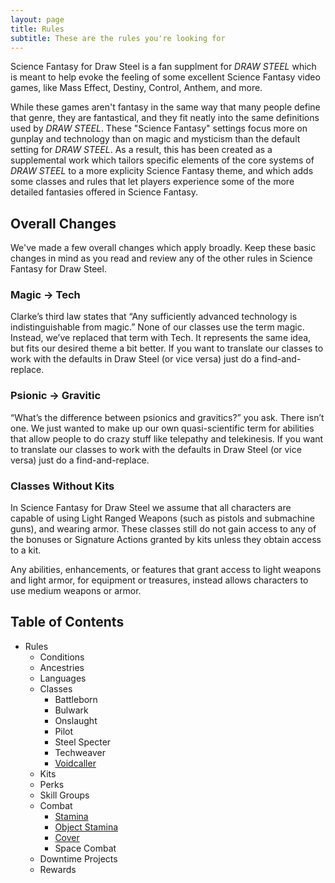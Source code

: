 ```yaml
---
layout: page
title: Rules
subtitle: These are the rules you're looking for
---
```


Science Fantasy for Draw Steel is a fan supplment for *DRAW STEEL* which is meant to help evoke the feeling of some excellent Science Fantasy video games, like Mass Effect, Destiny, Control, Anthem, and more.

While these games aren't fantasy in the same way that many people define that genre, they are fantastical, and they fit neatly into the same definitions used by *DRAW STEEL*. These "Science Fantasy" settings focus more on gunplay and technology than on magic and mysticism than the default setting for *DRAW STEEL*. As a result, this has been created as a supplemental work which tailors specific elements of the core systems of *DRAW STEEL* to a more explicity Science Fantasy theme, and which adds some classes and rules that let players experience some of the more detailed fantasies offered in Science Fantasy.

## Overall Changes
We've made a few overall changes which apply broadly. Keep these basic changes in mind as you read and review any of the other rules in Science Fantasy for Draw Steel.

### Magic → Tech
Clarke’s third law states that “Any sufficiently advanced technology is indistinguishable from magic.” None of our classes use the term magic. Instead, we’ve replaced that term with Tech. It represents the same idea, but fits our desired theme a bit better. If you want to translate our classes to work with the defaults in Draw Steel (or vice versa) just do a find-and-replace.

### Psionic → Gravitic
“What’s the difference between psionics and gravitics?” you ask.
There isn’t one. We just wanted to make up our own quasi-scientific term for abilities that allow people to do crazy stuff like telepathy and telekinesis. If you want to translate our classes to work with the defaults in Draw Steel (or vice versa) just do a find-and-replace.

### Classes Without Kits
In Science Fantasy for Draw Steel we assume that all characters are capable of using Light Ranged Weapons (such as pistols and submachine guns), and wearing armor. These classes still do not gain access to any of the bonuses or Signature Actions granted by kits unless they obtain access to a kit.

Any abilities, enhancements, or features that grant access to light weapons and light armor, for equipment or treasures, instead allows characters to use medium weapons or armor.




## Table of Contents

- Rules
    - Conditions
    - Ancestries
    - Languages
    - Classes
        - Battleborn
        - Bulwark
        - Onslaught
        - Pilot
        - Steel Specter
        - Techweaver
        - [Voidcaller](/rules/classes/voidcaller)
    - Kits
    - Perks
    - Skill Groups
    - Combat
        - [Stamina](/rules/combat/stamina)
        - [Object Stamina](/rules/combat/object-stamina)
        - [Cover](/rules/combat/cover)
        - Space Combat
    - Downtime Projects
    - Rewards


